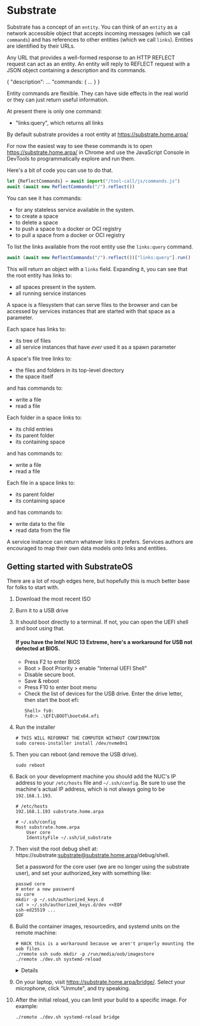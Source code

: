 # Substrate

Substrate has a concept of an `entity`. You can think of an `entity` as a network accessible object that accepts incoming messages (which we call `commands`) and has references to other entities (which we call `links`). Entities are identified by their URLs.

Any URL that provides a well-formed response to an HTTP REFLECT request can act as an entity. An entity will reply to REFLECT request with a JSON object containing a description and its commands.

{
    "description": ...
    "commands: {
        ...
    }
}

Entity commands are flexible. They can have side effects in the real world or they can just return useful information.

At present there is only one command:
- "links:query", which returns all links

By default substrate provides a root entity at https://substrate.home.arpa/

For now the easiest way to see these commands is to open https://substrate.home.arpa/ in Chrome and use the JavaScript Console in DevTools to programmatically explore and run them.

Here's a bit of code you can use to do that.
```js
let {ReflectCommands} = await import("/tool-call/js/commands.js")
await (await new ReflectCommands("/").reflect())
```

You can see it has commands:
- for any stateless service available in the system.
- to create a space
- to delete a space
- to push a space to a docker or OCI registry
- to pull a space from a docker or OCI registry

To list the links available from the root entity use the `links:query` command.

```js
await (await new ReflectCommands("/").reflect())["links:query"].run()
```

This will return an object with a `links` field. Expanding it, you can see that the root entity has links to:
- all spaces present in the system.
- all running service instances

A space is a filesystem that can serve files to the browser and can be accessed by services instances that are started with that space as a parameter.

Each space has links to:
- its tree of files
- all service instances that have *ever* used it as a spawn parameter

A space's file tree links to:
- the files and folders in its top-level directory
- the space itself

and has commands to:
- write a file
- read a file

Each folder in a space links to:
- its child entries
- its parent folder
- its containing space

and has commands to:
- write a file
- read a file

Each file in a space links to:
- its parent folder
- its containing space

and has commands to:
- write data to the file
- read data from the file

A service instance can return whatever links it prefers. Services authors are encouraged to map their own data models onto links and entities.

## Getting started with SubstrateOS

There are a lot of rough edges here, but hopefully this is much better base for folks to start with.

1. Download the most recent ISO

2. Burn it to a USB drive

3. It should boot directly to a terminal. If not, you can open the UEFI shell and boot using that.

    #### If you have the Intel NUC 13 Extreme, here's a workaround for USB not detected at BIOS.
    - Press F2 to enter BIOS
    - Boot > Boot Priority > enable "Internal UEFI Shell"
    - Disable secure boot.
    - Save & reboot
    - Press F10 to enter boot menu
    - Check the list of devices for the USB drive. Enter the drive letter, then start the boot efi:
      ```
      Shell> fs0:
      fs0:> .\EFI\BOOT\bootx64.efi
      ```

4. Run the installer

    ```shell
    # THIS WILL REFORMAT THE COMPUTER WITHOUT CONFIRMATION
    sudo coreos-installer install /dev/nvme0n1 
    ```

5. Then you can reboot (and remove the USB drive).
    ```shell
    sudo reboot
    ```

6. Back on your development machine you should add the NUC's IP address to your `/etc/hosts` file and `~/.ssh/config`. Be sure to use the machine's actual IP address, which is not always going to be `192.168.1.193`.
    ```
    # /etc/hosts
    192.168.1.193 substrate.home.arpa
    ```

    ```
    # ~/.ssh/config
    Host substrate.home.arpa
        User core
        IdentityFile ~/.ssh/id_substrate
    ```

7. Then visit the root debug shell at: https://substrate:substrate@substrate.home.arpa/debug/shell.

    Set a password for the core user (we are no longer using the substrate user), and set your authorized_key with something like:

    ```shell
    passwd core
    # enter a new password
    su core
    mkdir -p ~/.ssh/authorized_keys.d
    cat > ~/.ssh/authorized_keys.d/dev <<EOF
    ssh-ed25519 ...
    EOF
    ```

8. Build the container images, resourcedirs, and systemd units on the remote machine:

    ```
    # HACK this is a workaround because we aren't properly mounting the oob files
    ./remote ssh sudo mkdir -p /run/media/oob/imagestore
    ./remote ./dev.sh systemd-reload
    ```

    <details>

    Under the hood, `./remote ...` will:

    1) Sync your current checkout directly into the `substrate.home.arpa` device. This includes any staged or unstaged changes in tracked files, but *not* ignored or untracked files.
    2) Run the rest of the command (in this case `./dev.sh systemd-reload`) on the NUC itself 

    Under the hood, `./dev.sh systemd-reload` will:

    1) Override any substrateos-specific systemd units to match your current checkout (but not all of them)
    2) Rebuild containers
    3) Run `systemd daemon-reload`
    4) Restart the substrate service

    </details>


9. On your laptop, visit https://substrate.home.arpa/bridge/. Select your microphone, click "Unmute", and try speaking.

10. After the initial reload, you can limit your build to a specific image. For example:

    ```
    ./remote ./dev.sh systemd-reload bridge
    ```
